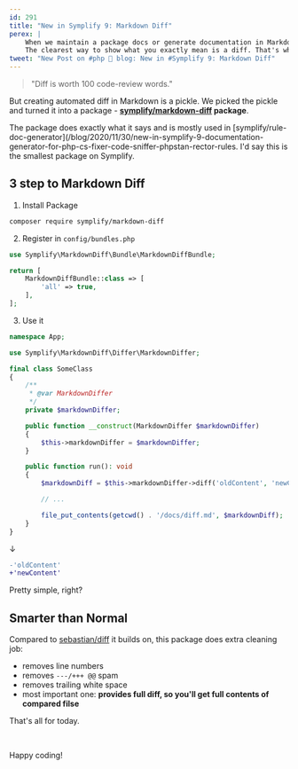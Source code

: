 ```yaml
---
id: 291
title: "New in Symplify 9: Markdown Diff"
perex: |
    When we maintain a package docs or generate documentation in Markdown, we write a code snippet from time to time.
    The clearest way to show what you exactly mean is a diff. That's why diff is used in GitHub commit suggestions.
tweet: "New Post on #php 🐘 blog: New in #Symplify 9: Markdown Diff"
---
```


<blockquote class="blockquote text-center">
    "Diff is worth 100 code-review words."
</blockquote>

But creating automated diff in Markdown is a pickle. We picked the pickle and turned it into a package - **[symplify/markdown-diff](https://github.com/symplify/markdown-diff) package**.

The package does exactly what it says and is mostly used in [symplify/rule-doc-generator](/blog/2020/11/30/new-in-symplify-9-documentation-generator-for-php-cs-fixer-code-sniffer-phpstan-rector-rules. I'd say this is the smallest package on Symplify.


## 3 step to  Markdown Diff

1. Install Package

```bash
composer require symplify/markdown-diff
```

2. Register in `config/bundles.php`

```php
use Symplify\MarkdownDiff\Bundle\MarkdownDiffBundle;

return [
    MarkdownDiffBundle::class => [
        'all' => true,
    ],
];
```

3. Use it

```php
namespace App;

use Symplify\MarkdownDiff\Differ\MarkdownDiffer;

final class SomeClass
{
    /**
     * @var MarkdownDiffer
     */
    private $markdownDiffer;

    public function __construct(MarkdownDiffer $markdownDiffer)
    {
        $this->markdownDiffer = $markdownDiffer;
    }

    public function run(): void
    {
        $markdownDiff = $this->markdownDiffer->diff('oldContent', 'newContent');

        // ...

        file_put_contents(getcwd() . '/docs/diff.md', $markdownDiff);
    }
}
```

↓


```diff
-'oldContent'
+'newContent'
```

Pretty simple, right?

## Smarter than Normal

Compared to [sebastian/diff](https://packagist.org/packages/sebastian/diff) it builds on, this package does extra cleaning job:

- removes line numbers
- removes `---/+++ @@` spam
- removes trailing white space
- most important one: **provides full diff, so you'll get full contents of compared filse**

That's all for today.

<br>

Happy coding!
